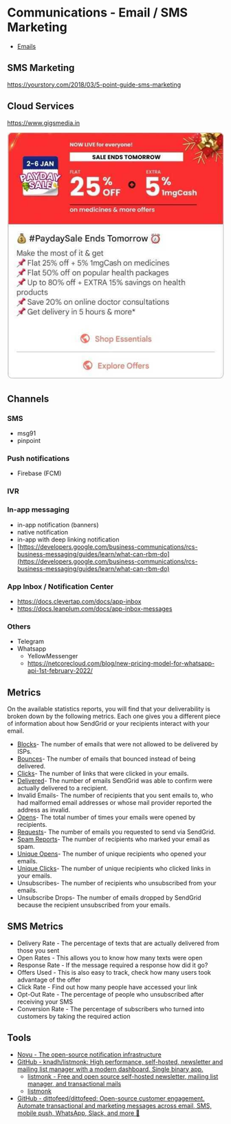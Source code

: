 # Communications - Email / SMS Marketing

- [Emails](management/marketing-sales/emails.md)

## SMS Marketing

https://yourstory.com/2018/03/5-point-guide-sms-marketing

## Cloud Services

https://www.gigsmedia.in

![image](../../media/Marketing-Sales-image12.jpg)

## Channels

### SMS

- msg91
- pinpoint

### Push notifications

- Firebase (FCM)

### IVR

### In-app messaging

- in-app notification (banners)
- native notification
- in-app with deep linking notification
- [https://developers.google.com/business-communications/rcs-business-messaging/guides/learn/what-can-rbm-do](https://developers.google.com/business-communications/rcs-business-messaging/guides/learn/what-can-rbm-do)

### App Inbox / Notification Center

- https://docs.clevertap.com/docs/app-inbox
- https://docs.leanplum.com/docs/app-inbox-messages

### Others

- Telegram
- Whatsapp
    - YellowMessenger
    - https://netcorecloud.com/blog/new-pricing-model-for-whatsapp-api-1st-february-2022/

## Metrics

On the available statistics reports, you will find that your deliverability is broken down by the following metrics. Each one gives you a different piece of information about how SendGrid or your recipients interact with your email.

- [Blocks](https://sendgrid.com/docs/glossary/blocks/)- The number of emails that were not allowed to be delivered by ISPs.
- [Bounces](https://sendgrid.com/docs/glossary/bounces/)- The number of emails that bounced instead of being delivered.
- [Clicks](https://sendgrid.com/docs/glossary/clicks/)- The number of links that were clicked in your emails.
- [Delivered](https://sendgrid.com/docs/glossary/deliveries/)- The number of emails SendGrid was able to confirm were actually delivered to a recipient.
- Invalid Emails- The number of recipients that you sent emails to, who had malformed email addresses or whose mail provider reported the address as invalid.
- [Opens](https://sendgrid.com/docs/glossary/opens/)- The total number of times your emails were opened by recipients.
- [Requests](https://sendgrid.com/docs/glossary/request/)- The number of emails you requested to send via SendGrid.
- [Spam Reports](https://sendgrid.com/docs/glossary/spam-reports/)- The number of recipients who marked your email as spam.
- [Unique Opens](https://sendgrid.com/docs/glossary/opens/)- The number of unique recipients who opened your emails.
- [Unique Clicks](https://sendgrid.com/docs/glossary/clicks/)- The number of unique recipients who clicked links in your emails.
- Unsubscribes- The number of recipients who unsubscribed from your emails.
- Unsubscribe Drops- The number of emails dropped by SendGrid because the recipient unsubscribed from your emails.

## SMS Metrics

- Delivery Rate - The percentage of texts that are actually delivered from those you sent
- Open Rates - This allows you to know how many texts were open
- Response Rate - If the message required a response how did it go?
- Offers Used - This is also easy to track, check how many users took advantage of the offer
- Click Rate - Find out how many people have accessed your link
- Opt-Out Rate - The percentage of people who unsubscribed after receiving your SMS
- Conversion Rate - The percentage of subscribers who turned into customers by taking the required action

## Tools

- [Novu - The open-source notification infrastructure](https://novu.co/)
- [GitHub - knadh/listmonk: High performance, self-hosted, newsletter and mailing list manager with a modern dashboard. Single binary app.](https://github.com/knadh/listmonk)
    - [listmonk - Free and open source self-hosted newsletter, mailing list manager, and transactional mails](https://listmonk.app/)
    - [listmonk](https://demo.listmonk.app/admin/)
- [GitHub - dittofeed/dittofeed: Open-source customer engagement. Automate transactional and marketing messages across email, SMS, mobile push, WhatsApp, Slack, and more 📨](https://github.com/dittofeed/dittofeed)
